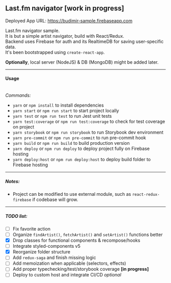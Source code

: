 ## Last.fm navigator [work in progress]

Deployed App URL: https://budimir-sample.firebaseapp.com

Last.fm navigator sample. <BR />
It is but a simple artist navigator, build with React/Redux. <BR />
Backend uses Firebase for auth and its RealtimeDB for saving user-specific data. <BR />
It's been bootstrapped using `create-react-app`.

**Optionally**, local server (NodeJS) & DB (MongoDB) might be added later.

---

#### Usage

<BR />_Commands:_

- `yarn` or `npm install` to install dependencies
- `yarn start` or `npm run start` to start project locally
- `yarn test` or `npm run test` to run Jest unit tests
- `yarn test:coverage` or `npm run test:coverage` to check for test coverage on project
- `yarn storybook` or `npm run storybook` to run Storybook dev environment
- `yarn pre-commit` or `npm run pre-commit` to run pre-commit hook
- `yarn build` or `npm run build` to build production version
- `yarn deploy` or `npm run deploy` to deploy project fully on Firebase hosting
- `yarn deploy:host` or `npm run deploy:host` to deploy build folder to Firebase hosting

---

##### Notes:

- Project can be modified to use external module, such as `react-redux-firebase` if codebase will grow.

---

##### TODO list:

- [ ] Fix favorite action
- [ ] Organize `findArtist()`, `fetchArtist()` and `setArtist()` functions better
- [x] Drop classes for functional components & recompose/hooks
- [ ] Integrate styled-components v5
- [x] Reorganize folder structure
- [ ] Add `redux-saga` and finish missing logic
- [ ] Add memoization when applicable (selectors, effects)
- [ ] Add proper typechecking/test/storybook coverage **[in progress]**
- [ ] Deploy to custom host and integrate CI/CD _optional_
